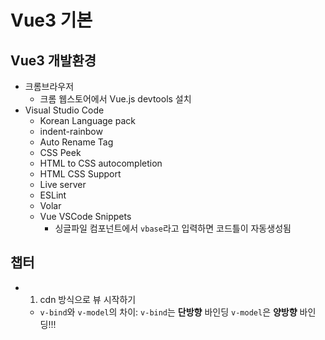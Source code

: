 # Vue3 기본
## Vue3 개발환경
- 크롬브라우저
  - 크롬 웹스토어에서 Vue.js devtools 설치
- Visual Studio Code
  - Korean Language pack
  - indent-rainbow
  - Auto Rename Tag
  - CSS Peek
  - HTML to CSS autocompletion
  - HTML CSS Support
  - Live server
  - ESLint
  - Volar
  - Vue VSCode Snippets
    - 싱글파일 컴포넌트에서 `vbase`라고 입력하면 코드틀이 자동생성됨

## 챕터
- 01. cdn 방식으로 뷰 시작하기
  - `v-bind`와 `v-model`의 차이: `v-bind`는 **단방향** 바인딩 `v-model`은 **양방향** 바인딩!!!